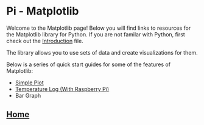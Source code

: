 # Pi - Matplotlib
Welcome to the Matplotlib page! Below you will find links to resources for the Matplotlib library for Python. If you are not familar with Python, first check out the [Introduction](https://drive.google.com/file/d/1UvFutoMyO2GhBT7_jwJtwIKtjdXP3Vv1/view?usp=sharing) file.

The library allows you to use sets of data and create visualizations for them. 

Below is a series of quick start guides for some of the features of Matplotlib:
- [Simple Plot](https://drive.google.com/file/d/1E3YngXbJ0o0ZGRcwVBfcmVvg_HTJ99x4/view?usp=sharing)
- [Temperature Log (With Raspberry Pi)](https://drive.google.com/file/d/1IWDvcCPh3j54oYAt56F-A_Qgp02HeQ3t/view?usp=sharing) 
- Bar Graph


## [Home](https://ninjachurros.github.io/fl-test/) 
